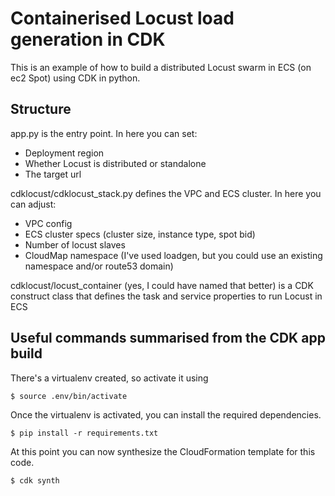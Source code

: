 
# Containerised Locust load generation in CDK

This is an example of how to build a distributed Locust swarm in ECS (on ec2 Spot) using CDK in python.


## Structure

app.py is the entry point. In here you can set:
 - Deployment region
 - Whether Locust is distributed or standalone
 - The target url

cdklocust/cdklocust_stack.py defines the VPC and ECS cluster. In here you can adjust:
 - VPC config
 - ECS cluster specs (cluster size, instance type, spot bid)
 - Number of locust slaves 
 - CloudMap namespace (I've used loadgen, but you could use an existing namespace and/or route53 domain)

cdklocust/locust_container (yes, I could have named that better) is a CDK construct class that defines the task and service properties to run Locust in ECS 

## Useful commands summarised from the CDK app build
There's a virtualenv created, so activate it using 

```
$ source .env/bin/activate
```
Once the virtualenv is activated, you can install the required dependencies.

```
$ pip install -r requirements.txt
```

At this point you can now synthesize the CloudFormation template for this code.

```
$ cdk synth
```

